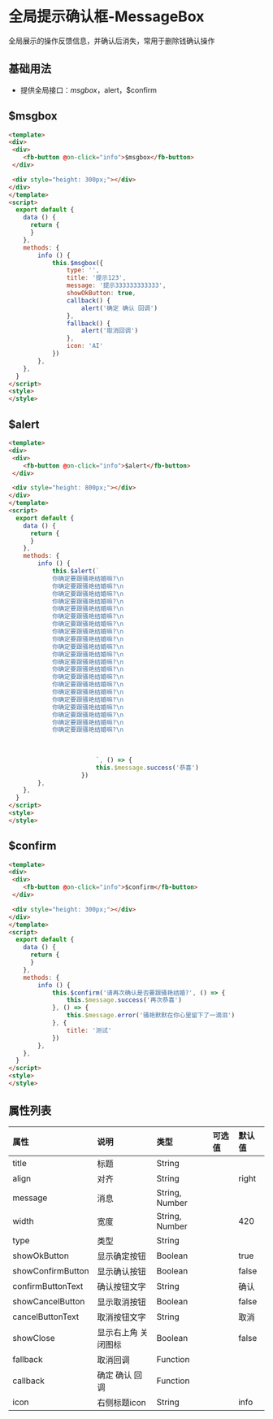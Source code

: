 [comment]: <> (fb-docs: docsify/fb-ui/05/message-box/README.md)

# 全局提示确认框-MessageBox
全局展示的操作反馈信息，并确认后消失，常用于删除钱确认操作
## 基础用法
- 提供全局接口：$msgbox，$alert，$confirm 


## $msgbox
```html run {title:'示例演示'}
<template>
<div>
 <div>
    <fb-button @on-click="info">$msgbox</fb-button>
 </div>

 <div style="height: 300px;"></div>
</div>
</template>
<script>
  export default {
    data () {
      return {
      }
    },
    methods: {
        info () {
            this.$msgbox({
                type: '',
                title: '提示123',
                message: '提示333333333333',
                showOkButton: true,
                callback() {
                    alert('确定 确认 回调')   
                },
                fallback() {
                    alert('取消回调')
                },
                icon: 'AI'
            })
        },
    },
  }
</script>
<style>
</style>
```


## $alert
```html run {title:'示例演示'}
<template>
<div>
 <div>
    <fb-button @on-click="info">$alert</fb-button>
 </div>

 <div style="height: 800px;"></div>
</div>
</template>
<script>
  export default {
    data () {
      return {
      }
    },
    methods: {
        info () {
            this.$alert(`
            你确定要跟骚艳结婚嘛?\n
            你确定要跟骚艳结婚嘛?\n
            你确定要跟骚艳结婚嘛?\n
            你确定要跟骚艳结婚嘛?\n
            你确定要跟骚艳结婚嘛?\n
            你确定要跟骚艳结婚嘛?\n
            你确定要跟骚艳结婚嘛?\n
            你确定要跟骚艳结婚嘛?\n
            你确定要跟骚艳结婚嘛?\n
            你确定要跟骚艳结婚嘛?\n
            你确定要跟骚艳结婚嘛?\n
            你确定要跟骚艳结婚嘛?\n
            你确定要跟骚艳结婚嘛?\n
            你确定要跟骚艳结婚嘛?\n
            你确定要跟骚艳结婚嘛?\n
            你确定要跟骚艳结婚嘛?\n
            你确定要跟骚艳结婚嘛?\n
            你确定要跟骚艳结婚嘛?\n
            你确定要跟骚艳结婚嘛?\n
            你确定要跟骚艳结婚嘛?\n
            你确定要跟骚艳结婚嘛?\n
            
            
        
                        `, () => {
                        this.$message.success('恭喜')
                    })
        },
    },
  }
</script>
<style>
</style>
```

## $confirm
```html run {title:'示例演示'}
<template>
<div>
 <div>
    <fb-button @on-click="info">$confirm</fb-button>
 </div>

 <div style="height: 300px;"></div>
</div>
</template>
<script>
  export default {
    data () {
      return {
      }
    },
    methods: {
        info () {
            this.$confirm('请再次确认是否要跟骚艳结婚?', () => {
                this.$message.success('再次恭喜')
            }, () => {
                this.$message.error('骚艳默默在你心里留下了一滴泪')
            }, {
                title: '测试'
            })
        },
    },
  }
</script>
<style>
</style>
```


## 属性列表

| 属性 | 说明 | 类型 | 可选值 | 默认值 |
|:-----|:----|:-----|:-------|:-------|
| title | 标题 | String |  |  |
| align | 对齐 | String | | right |
| message | 消息 | String, Number |  |  |
| width | 宽度 | String, Number |  | 420 |
| type | 类型 | String |  |  |
| showOkButton | 显示确定按钮 | Boolean |  | true |
| showConfirmButton | 显示确认按钮 | Boolean |  | false |
| confirmButtonText | 确认按钮文字 | String |  | 确认 |
| showCancelButton | 显示取消按钮 | Boolean |  | false |
| cancelButtonText | 取消按钮文字 | String |  | 取消 |
| showClose | 显示右上角 关闭图标 | Boolean |  | false |
| fallback | 取消回调 | Function |  |  |
| callback | 确定 确认 回调 | Function |  |  |
| icon | 右侧标题icon | String |  | info |
